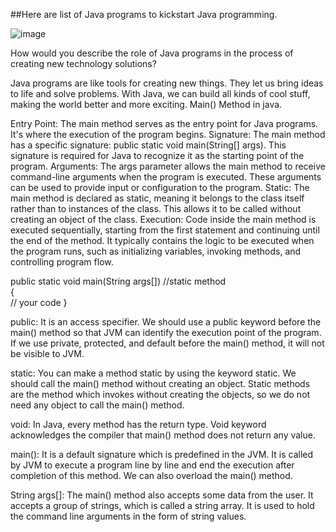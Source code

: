 ##Here are list of Java programs to kickstart Java programming.

![image](https://github.com/snjaisky/Java_Basic_programs/assets/103815116/ffc9abfd-3fb4-4eaf-a541-8bfe0e256a3e)


 How would you describe the role of Java programs in the process of creating new technology solutions?


Java programs are like tools for creating new things. They let us bring ideas to life and solve problems. With Java, we can build all kinds of cool stuff, making the world better and more exciting.
Main() Method in java.


Entry Point: The main method serves as the entry point for Java programs. It's where the execution of the program begins.
Signature: The main method has a specific signature: public static void main(String[] args). This signature is required for Java to recognize it as the starting point of the program.
Arguments: The args parameter allows the main method to receive command-line arguments when the program is executed. These arguments can be used to provide input or configuration to the program.
Static: The main method is declared as static, meaning it belongs to the class itself rather than to instances of the class. This allows it to be called without creating an object of the class.
Execution: Code inside the main method is executed sequentially, starting from the first statement and continuing until the end of the method. It typically contains the logic to be executed when the program runs, such as initializing variables, invoking methods, and controlling program flow.




public static void main(String args[])  //static method  
{  
// your code
}



public: It is an access specifier. We should use a public keyword before the main() method so that JVM can identify the execution point of the program. If we use private, protected, and default before the main() method, it will not be visible to JVM.

static: You can make a method static by using the keyword static. We should call the main() method without creating an object. Static methods are the method which invokes without creating the objects, so we do not need any object to call the main() method.

void: In Java, every method has the return type. Void keyword acknowledges the compiler that main() method does not return any value.

main(): It is a default signature which is predefined in the JVM. It is called by JVM to execute a program line by line and end the execution after completion of this method. We can also overload the main() method.

String args[]: The main() method also accepts some data from the user. It accepts a group of strings, which is called a string array. It is used to hold the command line arguments in the form of string values.

